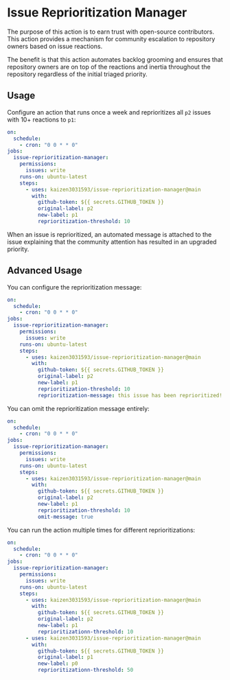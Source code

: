 # Issue Reprioritization Manager

The purpose of this action is to earn trust with open-source contributors.
This action provides a mechanism for community escalation to repository
owners based on issue reactions.

The benefit is that this action automates backlog grooming and ensures that
repository owners are on top of the reactions and inertia throughout the
repository regardless of the initial triaged priority.

## Usage

Configure an action that runs once a week and reprioritizes all `p2` issues
with 10+ reactions to `p1`:

```yaml
on: 
  schedule:
    - cron: "0 0 * * 0"
jobs:
  issue-reprioritization-manager:
    permissions:
      issues: write
    runs-on: ubuntu-latest
    steps:
      - uses: kaizen3031593/issue-reprioritization-manager@main
        with:
          github-token: ${{ secrets.GITHUB_TOKEN }}
          original-label: p2
          new-label: p1
          reprioritization-threshold: 10
```

When an issue is reprioritized, an automated message is attached to the issue
explaining that the community attention has resulted in an upgraded priority.

## Advanced Usage

You can configure the reprioritization message:

```yaml
on: 
  schedule:
    - cron: "0 0 * * 0"
jobs:
  issue-reprioritization-manager:
    permissions:
      issues: write
    runs-on: ubuntu-latest
    steps:
      - uses: kaizen3031593/issue-reprioritization-manager@main
        with:
          github-token: ${{ secrets.GITHUB_TOKEN }}
          original-label: p2
          new-label: p1
          reprioritization-threshold: 10
          reprioritization-message: this issue has been reprioritized!
```

You can omit the reprioritization message entirely:

```yaml
on: 
  schedule:
    - cron: "0 0 * * 0"
jobs:
  issue-reprioritization-manager:
    permissions:
      issues: write
    runs-on: ubuntu-latest
    steps:
      - uses: kaizen3031593/issue-reprioritization-manager@main
        with:
          github-token: ${{ secrets.GITHUB_TOKEN }}
          original-label: p2
          new-label: p1
          reprioritization-threshold: 10
          omit-message: true
```

You can run the action multiple times for different reprioritizations:

```yaml
on: 
  schedule:
    - cron: "0 0 * * 0"
jobs:
  issue-reprioritization-manager:
    permissions:
      issues: write
    runs-on: ubuntu-latest
    steps:
      - uses: kaizen3031593/issue-reprioritization-manager@main
        with:
          github-token: ${{ secrets.GITHUB_TOKEN }}
          original-label: p2
          new-label: p1
          reprioritizationn-threshold: 10
      - uses: kaizen3031593/issue-reprioritization-manager@main
        with:
          github-token: ${{ secrets.GITHUB_TOKEN }}
          original-label: p1
          new-label: p0
          reprioritizationn-threshold: 50
```
